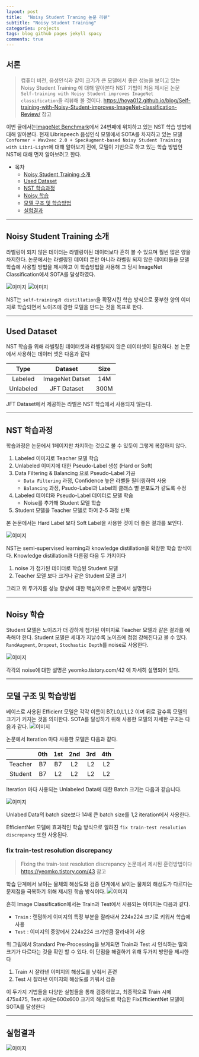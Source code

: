 ```yaml
---
layout: post
title:  "Noisy Student Traning 논문 리뷰"
subtitle: "Noisy Student Training"
categories: projects
tags: blog github pages jekyll spacy
comments: true
---
```



## 서론
> 컴퓨터 비전, 음성인식과 같이 크기가 큰 모델에서 좋은 성능을 보이고 있는 Noisy Student Training 에 대해 알아본다
> NST 기법이 처음 제시된 논문 `Self-training with Noisy Student improves ImageNet classification`을 리뷰해 볼 것이다.
> https://hoya012.github.io/blog/Self-training-with-Noisy-Student-improves-ImageNet-classification-Review/ 참고
>

이번 글에서는[ImageNet Benchmark](https://paperswithcode.com/sota/image-classification-on-imagenet)에서 24번째에 위치하고 있는 NST 학습 방법에 대해 알아본다.
현재 Librispeech 음성인식 모델에서 SOTA를 차지하고 있는 모델
`Conformer + Wav2vec 2.0 + SpecAugment-based Noisy Student Training with Libri-Light`에 대해
 알아보기 전에, 모델이 기반으로 하고 있는 학습 방법인 NST에 대해 먼저 알아보려고 한다.

- 목차  
  - [Noisy Student Training 소개](#noisy-student-training-소개)
  - [Used Dataset](#used-dataset)
  - [NST 학습과정](#nst-학습과정)
  - [Noisy 학습](#noisy-학습)
  - [모델 구조 및 학습방법](#모델-구조-및-학습방법)
  - [실험결과](#실험결과)

---

## Noisy Student Training 소개
라벨링이 되지 않은 데이터는 라벨링이된 데이터보다 흔히 볼 수 있으며 훨씬 많은 양을 차지한다.
논문에서는 라벨링된 데이터 뿐만 아니라 라벨링 되지 않은 데이터들을 모델 학습에 사용할 방법을 제시하고
이 학습방법을 사용해 그 당시 ImageNet Classification에서 SOTA를 달성하였다.

![이미지](https://hoya012.github.io/assets/img/noisy_student/1.PNG)
![이미지](https://blog.kakaocdn.net/dn/sj4vh/btq09jMKztq/cJbR9QWsbku5d2SpWg5rp1/img.png)

NST는 `self-training과 distillation`을 확장시킨 학습 방식으로 풍부한 양의 이미지로 학습되면서
노이즈에 강한 모델을 만드는 것을 목표로 한다.


---

## Used Dataset
NST 학습을 위해 라벨링된 데이터셋과 라벨링되지 않은 데이터셋이 필요하다.
본 논문에서 사용하는 데이터 셋은 다음과 같다

|Type|Dataset|Size|
|:---:|:---:|:---:|
|Labeled|ImageNet Datset|14M|
|Unlabeled|JFT Dataset|300M|

JFT Dataset에서 제공하는 라벨은 NST 학습에서 사용되지 않는다.

---

## NST 학습과정
학습과정은 논문에서 1페이지만 차지하는 것으로 불 수 있듯이 그렇게 복잡하지 않다.

1. Labeled 이미지로 Teacher 모델 학습
2. Unlabeled 이미지에 대한 Pseudo-Label 생성 (Hard or Soft)
3. Data Filtering & Balancing 으로 Pseudo-Label 가공
    - `Data Filtering` 과정, Confidence 높은 라벨들 필터링하여 사용
    - `Balancing` 과정, Psudo-Label과 Label의 클래스 별 분포도가 같도록 수정
4. Labeled 데이터와 Pseudo-Label 데이터로 모델 학습
    - Noise를 추가해 Student 모델 학습
5. Student 모델을 Teacher 모델로 하여 2-5 과정 반복

본 논문에서는 Hard Label 보다 Soft Label을 사용한 것이 더 좋은 결과를 보인다.

![이미지](https://img1.daumcdn.net/thumb/R1280x0/?scode=mtistory2&fname=https%3A%2F%2Fblog.kakaocdn.net%2Fdn%2FbEhNiQ%2Fbtq1b9P1iaT%2FckaTRqc9r3nzE2uKcroNX1%2Fimg.png)

NST는 semi-supervised learning과 knowledge distillation을 확장한 학습 방식이다.
Knowledge distillation과 다른점 다음 두 가지이다
  1. noise 가 첨가된 데이터로 학습된 Student 모델
  2. Teacher 모델 보다 크거나 같은 Student 모델 크기

그리고 위 두가지를 성능 향상에 대한 핵심이유로 논문에서 설명한다

---

## Noisy 학습
Student 모델은 노이즈가 더 강하게 첨가된 이미지로 Teacher 모델과 같은 결과를
 예측해야 한다. Student 모델은 세대가 지날수록 노이즈에 점점  강해진다고 볼
 수 있다. `RandAugment`, `Dropout`, `Stochastic Depth`를 noise로 사용한다.

![이미지](https://miro.medium.com/max/626/1*EaKI59FdcYsV4Xhw7tmz-Q.png)

각각의 noise에 대한 설명은 yeomko.tistory.com/42 에 자세히 설명되어 있다.

---

## 모델 구조 및 학습방법
베이스로 사용된 Efficient 모델은 각각 이름이 B7,L0,L1,L2 이며 뒤로 갈수록 모델의 크기가 커지는 것을 의미한다. SOTA를 달성하기 위해 사용한 모델의 자세한 구조는 다음과 같다.
![이미지](https://ekspertos.github.io/assets/img/review/2022-08-05-efficientnet-architecture.PNG)

논문에서 Iteration 마다 사용한 모델은 다음과 같다.

||0th|1st|2nd|3rd|4th|
|:---:|:---:|:---:|:---:|:---:|:---:|
|Teacher|B7|B7|L2|L2|L2|
|Student|B7|L2|L2|L2|L2|

Iteration 마다 사용되는 Unlabeled Data에 대한 Batch 크기는 다음과 같습니다.

![이미지](https://encrypted-tbn0.gstatic.com/images?q=tbn:ANd9GcTwiahJvNjwn42S4rhHZ4eiDz5IAm7gYWGMlw&usqp=CAU)

Unlabed Data의 batch size보다 14배 큰 batch size를 1,2 iteration에서 사용한다.

EfficientNet 모델에 효과적인 학습 방식으로 알려진 `fix train-test resolution discrepancy` 또한 사용된다.

### fix train-test resolution discrepancy
>
> Fixing the train-test resolution discrepancy 논문에서 제시된 훈련방법이다
> https://yeomko.tistory.com/43 참고
>

학습 단계에서 보이는 물체의 해상도와 검증 단계에서 보이는 물체의 해상도가 다르다는
문제점을 극복하기 위해 제시된 학습 방식이다.
![이미지](https://img1.daumcdn.net/thumb/R1280x0/?scode=mtistory2&fname=https%3A%2F%2Fblog.kakaocdn.net%2Fdn%2FbOO4iS%2FbtqEcUVl0p1%2Ffx6vY2okatquliotpcekNk%2Fimg.png)

흔히 Image Classification에서는 Train과 Test에서 사용되는 이미지는 다음과 같다.
- `Train` : 랜덤하게 이미지의 특정 부분을 잘라내서 224x224 크기로 키워서 학습에 사용
- `Test` : 이미지의 중앙에서 224x224 크기만큼 잘라내어 사용

위 그림에서 Standard Pre-Processing을 보게되면 Train과 Test 시 인식하는 말의 크기가 다르다는 것을 확인 할 수 있다.
이 단점을 해결하기 위해 두가지 방안을 제시한다
  1. Train 시 잘라낸 이미지의 해상도를 낮춰서 훈련
  2. Test 시 잘라낸 이미지의 해상도를 키워서 검증

이 두가지 기법들을 다양한 실험들을 통해 검증하였고, 최종적으로 Train 시에 475x475, Test 시에는600x600 크기의 해상도로 학습한 FixEfficientNet 모델이 SOTA를 달성한다

---

## 실험결과
![이미지](https://hoya012.github.io/assets/img/noisy_student/4.PNG)
